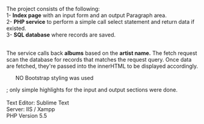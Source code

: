 The project consists of the following:<br>
1- <b>Index page</b> with an input form and an output Paragraph area. <br>
2- <b>PHP service</b> to perform a simple call select statement and return data if existed.<br>
3- <b>SQL database</b> where records are saved.<br><br>

The service calls back <b>albums</b> based on the <b>artist name.</b> The fetch request scan the database for records that matches the request query. Once data are fetched, they're passed into the innerHTML to be displayed accordingly. <ul>NO Bootstrap styling was used</ul>; only simple highlights for the input and output sections were done.
<br><br>
Text Editor: Sublime Text<br>
Server: IIS / Xampp<br>
PHP Version 5.5<br>
